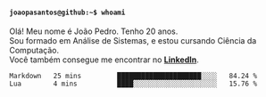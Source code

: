 <h4><code>joaopasantos@github:~$ whoami</code></h4>

Olá! Meu nome é João Pedro. Tenho 20 anos.\
Sou formado em Análise de Sistemas, e estou cursando Ciência da Computação.\
Você também consegue me encontrar no [**LinkedIn**](https://www.linkedin.com/in/joaopasantos/).

<!--START_SECTION:waka-->

```text
Markdown   25 mins         █████████████████████░░░░   84.24 %
Lua        4 mins          ████░░░░░░░░░░░░░░░░░░░░░   15.76 %
```

<!--END_SECTION:waka-->
